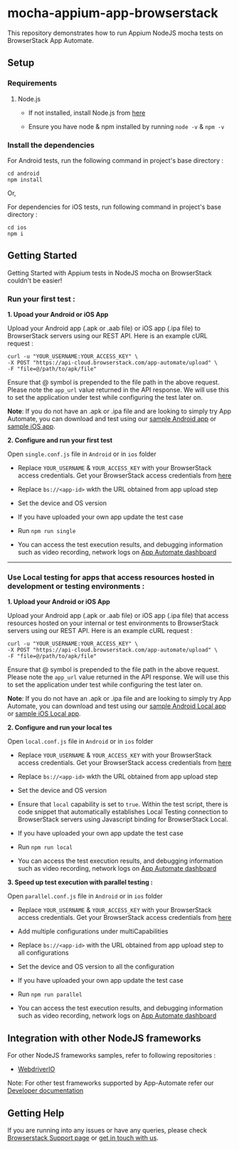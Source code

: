 # mocha-appium-app-browserstack

This repository demonstrates how to run Appium NodeJS mocha tests on BrowserStack App Automate.

## Setup

### Requirements

1. Node.js

    - If not installed, install Node.js from [here](https://nodejs.org/en/download/)

    - Ensure you have node & npm installed by running `node -v` & `npm -v`

### Install the dependencies

For Android tests, run the following command in project's base directory :

```
cd android
npm install
```
Or,

For dependencies for iOS tests, run following command in project's base directory :
```
cd ios
npm i
```
## Getting Started

Getting Started with Appium tests in NodeJS mocha   on BrowserStack couldn't be easier!

### Run your first test :

**1. Upoad your Android or iOS App**

Upload your Android app (.apk or .aab file) or iOS app (.ipa file) to BrowserStack servers using our REST API. Here is an example cURL request :

```
curl -u "YOUR_USERNAME:YOUR_ACCESS_KEY" \
-X POST "https://api-cloud.browserstack.com/app-automate/upload" \
-F "file=@/path/to/apk/file"
```

Ensure that @ symbol is prepended to the file path in the above request. Please note the `app_url` value returned in the API response. We will use this to set the application under test while configuring the test later on.

**Note**: If you do not have an .apk or .ipa file and are looking to simply try App Automate, you can download and test using our [sample Android app](https://www.browserstack.com/app-automate/sample-apps/android/WikipediaSample.apk) or [sample iOS app](https://www.browserstack.com/app-automate/sample-apps/ios/BStackSampleApp.ipa).

**2. Configure and run your first test**

Open `single.conf.js` file in `Android` or in `ios` folder

- Replace `YOUR_USERNAME` & `YOUR_ACCESS_KEY` with your BrowserStack access credentials. Get your BrowserStack access credentials from [here](https://www.browserstack.com/accounts/settings)

- Replace `bs://<app-id>` wkth the URL obtained from app upload step

- Set the device and OS version

- If you have uploaded your own app update the test case

- Run `npm run single`

- You can access the test execution results, and debugging information such as video recording, network logs on [App Automate dashboard](https://app-automate.browserstack.com/dashboard)

---

### **Use Local testing for apps that access resources hosted in development or testing environments :**

**1. Upload your Android or iOS App**

Upload your Android app (.apk or .aab file) or iOS app (.ipa file) that access resources hosted on your internal or test environments to BrowserStack servers using our REST API. Here is an example cURL request :

```
curl -u "YOUR_USERNAME:YOUR_ACCESS_KEY" \
-X POST "https://api-cloud.browserstack.com/app-automate/upload" \
-F "file=@/path/to/apk/file"
```

Ensure that @ symbol is prepended to the file path in the above request. Please note the `app_url` value returned in the API response. We will use this to set the application under test while configuring the test later on.

**Note**: If you do not have an .apk or .ipa file and are looking to simply try App Automate, you can download and test using our [sample Android Local app](https://www.browserstack.com/app-automate/sample-apps/android/LocalSample.apk) or [sample iOS Local app](https://www.browserstack.com/app-automate/sample-apps/ios/LocalSample.ipa).

**2. Configure and run your local tes**

Open `local.conf.js` file in `Android` or in `ios` folder

- Replace `YOUR_USERNAME` & `YOUR_ACCESS_KEY` with your BrowserStack access credentials. Get your BrowserStack access credentials from [here](https://www.browserstack.com/accounts/settings)

- Replace `bs://<app-id>` wkth the URL obtained from app upload step

- Set the device and OS version

- Ensure that `local` capability is set to `true`. Within the test script, there is code snippet that automatically establishes Local Testing connection to BrowserStack servers using Javascript binding for BrowserStack Local.

- If you have uploaded your own app update the test case

- Run `npm run local`

- You can access the test execution results, and debugging information such as video recording, network logs on [App Automate dashboard](https://app-automate.browserstack.com/dashboard)

**3. Speed up test execution with parallel testing :**

Open `parallel.conf.js` file in `Android` or in `ios` folder

- Replace `YOUR_USERNAME` & `YOUR_ACCESS_KEY` with your BrowserStack access credentials. Get your BrowserStack access credentials from [here](https://www.browserstack.com/accounts/settings)
- Add multiple configurations under multiCapabilities

- Replace `bs://<app-id>` with the URL obtained from app upload step to all configurations

- Set the device and OS version to all the configuration

- If you have uploaded your own app update the test case

- Run `npm run parallel`

- You can access the test execution results, and debugging information such as video recording, network logs on [App Automate dashboard](https://app-automate.browserstack.com/dashboard)

## Integration with other NodeJS frameworks

For other NodeJS frameworks samples, refer to following repositories :

- [WebdriverIO](https://github.com/browserstack/webdriverio-appium-app-browserstack)

Note: For other test frameworks supported by App-Automate refer our [Developer documentation](https://www.browserstack.com/docs/)

## Getting Help

If you are running into any issues or have any queries, please check [Browserstack Support page](https://www.browserstack.com/support/app-automate) or [get in touch with us](https://www.browserstack.com/contact?ref=help).

